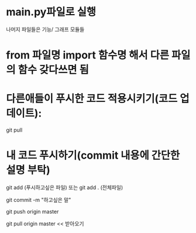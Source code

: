 # main.py파일로 실행

나머지 파일들은 기능/ 그래프 모듈들
# from 파일명 import 함수명 해서 다른 파일의 함수 갖다쓰면 됨

# 다른애들이 푸시한 코드 적용시키기(코드 업데이트): 
git pull

# 내 코드 푸시하기(commit 내용에 간단한 설명 부탁)
git add (푸시하고싶은 파일) 또는 git add . (전체파일)

git commit -m "하고싶은 말"

git push origin master


git pull origin master << 받아오기
